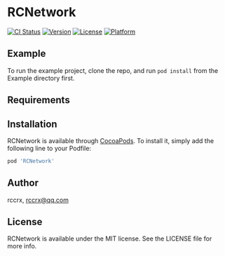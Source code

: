 # RCNetwork

[![CI Status](https://img.shields.io/travis/rccrx/RCNetwork.svg?style=flat)](https://travis-ci.org/rccrx/RCNetwork)
[![Version](https://img.shields.io/cocoapods/v/RCNetwork.svg?style=flat)](https://cocoapods.org/pods/RCNetwork)
[![License](https://img.shields.io/cocoapods/l/RCNetwork.svg?style=flat)](https://cocoapods.org/pods/RCNetwork)
[![Platform](https://img.shields.io/cocoapods/p/RCNetwork.svg?style=flat)](https://cocoapods.org/pods/RCNetwork)

## Example

To run the example project, clone the repo, and run `pod install` from the Example directory first.

## Requirements

## Installation

RCNetwork is available through [CocoaPods](https://cocoapods.org). To install
it, simply add the following line to your Podfile:

```ruby
pod 'RCNetwork'
```

## Author

rccrx, rccrx@qq.com

## License

RCNetwork is available under the MIT license. See the LICENSE file for more info.
